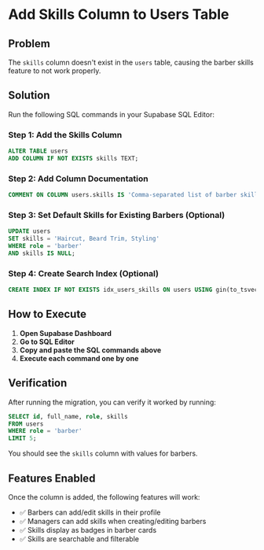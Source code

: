 # Add Skills Column to Users Table

## Problem
The `skills` column doesn't exist in the `users` table, causing the barber skills feature to not work properly.

## Solution
Run the following SQL commands in your Supabase SQL Editor:

### Step 1: Add the Skills Column
```sql
ALTER TABLE users 
ADD COLUMN IF NOT EXISTS skills TEXT;
```

### Step 2: Add Column Documentation
```sql
COMMENT ON COLUMN users.skills IS 'Comma-separated list of barber skills/specializations';
```

### Step 3: Set Default Skills for Existing Barbers (Optional)
```sql
UPDATE users 
SET skills = 'Haircut, Beard Trim, Styling'
WHERE role = 'barber' 
AND skills IS NULL;
```

### Step 4: Create Search Index (Optional)
```sql
CREATE INDEX IF NOT EXISTS idx_users_skills ON users USING gin(to_tsvector('english', skills));
```

## How to Execute

1. **Open Supabase Dashboard**
2. **Go to SQL Editor**
3. **Copy and paste the SQL commands above**
4. **Execute each command one by one**

## Verification

After running the migration, you can verify it worked by running:

```sql
SELECT id, full_name, role, skills 
FROM users 
WHERE role = 'barber' 
LIMIT 5;
```

You should see the `skills` column with values for barbers.

## Features Enabled

Once the column is added, the following features will work:

- ✅ Barbers can add/edit skills in their profile
- ✅ Managers can add skills when creating/editing barbers
- ✅ Skills display as badges in barber cards
- ✅ Skills are searchable and filterable
